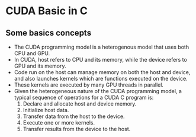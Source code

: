 # CUDA Basic in C

## Some basics concepts

* The CUDA programming model is a heterogenous model that uses both CPU and GPU.
* In CUDA, host refers to CPU and its memory, while the device refers to GPU and its memory.
* Code run on the host can manage memory on both the host and device, and also launches kernels which are functions executed on the device.
* These kernels are executed by many GPU threads in parallel.
* Given the heterogeneous nature of the CUDA programming model, a typical sequence of operations for a CUDA C program is:
    1. Declare and allocate host and device memory.
    2. Initialize host data.
    3. Transfer data from the host to the device.
    4. Execute one or more kernels.
    5. Transfer results from the device to the host.
